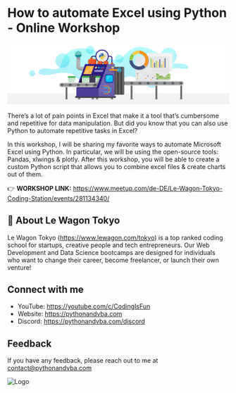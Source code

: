 # How to automate Excel using Python - Online Workshop

![Header](https://github.com/Sven-Bo/automate-excel-workshop/raw/master/0-Images/header.png)

There’s a lot of pain points in Excel that make it a tool that’s cumbersome and repetitive for data manipulation. But did you know that you can also use Python to automate repetitive tasks in Excel?

In this workshop, I will be sharing my favorite ways to automate Microsoft Excel using Python. In particular, we will be using the open-source tools: Pandas, xlwings & plotly. After this workshop, you will be able to create a custom Python script that allows you to combine excel files & create charts out of them.

👉 **WORKSHOP LINK:** https://www.meetup.com/de-DE/Le-Wagon-Tokyo-Coding-Station/events/281134340/

## 🚀 About Le Wagon Tokyo

Le Wagon Tokyo (https://www.lewagon.com/tokyo) is a top ranked coding school for startups, creative people and tech entrepreneurs.
Our Web Development and Data Science bootcamps are designed for individuals who want to change their career, become freelancer, or launch their own venture!

## Connect with me

- YouTube: https://youtube.com/c/CodingIsFun
- Website: https://pythonandvba.com
- Discord: https://pythonandvba.com/discord


## Feedback

If you have any feedback, please reach out to me at contact@pythonandvba.com


![Logo](https://www.pythonandvba.com/banner-img)

